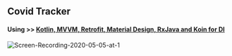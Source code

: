 
<h2> <b> Covid Tracker </b> </h2>
<h4><b> Using >>
<u> Kotlin, MVVM, Retrofit, Material Design, RxJava and Koin for DI </u> 
  </b></h4>

![Screen-Recording-2020-05-05-at-1](https://user-images.githubusercontent.com/17493883/81036979-1864e180-8e6f-11ea-8658-9289499f50a0.gif)
